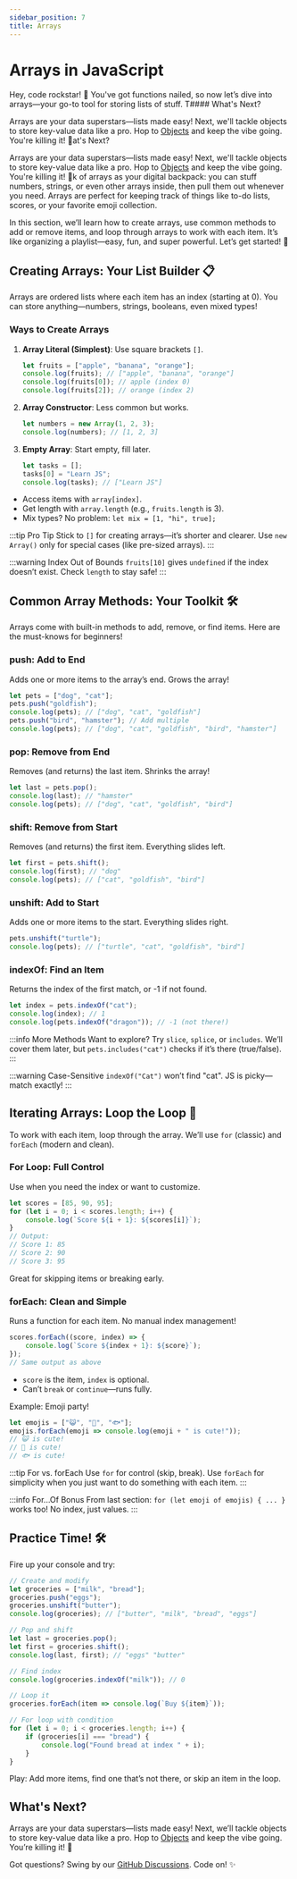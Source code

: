 ```yaml
---
sidebar_position: 7
title: Arrays
---
```


# Arrays in JavaScript

Hey, code rockstar! 🎸 You've got functions nailed, so now let’s dive into arrays—your go-to tool for storing lists of stuff. T#### What's Next?

Arrays are your data superstars—lists made easy! Next, we'll tackle objects to store key-value data like a pro. Hop to [Objects](./objects.md) and keep the vibe going. You're killing it! 🚀at's Next?

Arrays are your data superstars—lists made easy! Next, we'll tackle objects to store key-value data like a pro. Hop to [Objects](./objects.md) and keep the vibe going. You're killing it! 🚀k of arrays as your digital backpack: you can stuff numbers, strings, or even other arrays inside, then pull them out whenever you need. Arrays are perfect for keeping track of things like to-do lists, scores, or your favorite emoji collection.

In this section, we’ll learn how to create arrays, use common methods to add or remove items, and loop through arrays to work with each item. It’s like organizing a playlist—easy, fun, and super powerful. Let’s get started! 🎉

## Creating Arrays: Your List Builder 📋

Arrays are ordered lists where each item has an index (starting at 0). You can store anything—numbers, strings, booleans, even mixed types!

### Ways to Create Arrays

1. **Array Literal (Simplest)**: Use square brackets `[]`.

   ```javascript
   let fruits = ["apple", "banana", "orange"];
   console.log(fruits); // ["apple", "banana", "orange"]
   console.log(fruits[0]); // apple (index 0)
   console.log(fruits[2]); // orange (index 2)
   ```

2. **Array Constructor**: Less common but works.

   ```javascript
   let numbers = new Array(1, 2, 3);
   console.log(numbers); // [1, 2, 3]
   ```

3. **Empty Array**: Start empty, fill later.

   ```javascript
   let tasks = [];
   tasks[0] = "Learn JS";
   console.log(tasks); // ["Learn JS"]
   ```

- Access items with `array[index]`.
- Get length with `array.length` (e.g., `fruits.length` is 3).
- Mix types? No problem: `let mix = [1, "hi", true];`

:::tip Pro Tip
Stick to `[]` for creating arrays—it’s shorter and clearer. Use `new Array()` only for special cases (like pre-sized arrays).
:::

:::warning Index Out of Bounds
`fruits[10]` gives `undefined` if the index doesn’t exist. Check `length` to stay safe!
:::

## Common Array Methods: Your Toolkit 🛠️

Arrays come with built-in methods to add, remove, or find items. Here are the must-knows for beginners!

### push: Add to End

Adds one or more items to the array’s end. Grows the array!

```javascript
let pets = ["dog", "cat"];
pets.push("goldfish");
console.log(pets); // ["dog", "cat", "goldfish"]
pets.push("bird", "hamster"); // Add multiple
console.log(pets); // ["dog", "cat", "goldfish", "bird", "hamster"]
```

### pop: Remove from End

Removes (and returns) the last item. Shrinks the array!

```javascript
let last = pets.pop();
console.log(last); // "hamster"
console.log(pets); // ["dog", "cat", "goldfish", "bird"]
```

### shift: Remove from Start

Removes (and returns) the first item. Everything slides left.

```javascript
let first = pets.shift();
console.log(first); // "dog"
console.log(pets); // ["cat", "goldfish", "bird"]
```

### unshift: Add to Start

Adds one or more items to the start. Everything slides right.

```javascript
pets.unshift("turtle");
console.log(pets); // ["turtle", "cat", "goldfish", "bird"]
```

### indexOf: Find an Item

Returns the index of the first match, or -1 if not found.

```javascript
let index = pets.indexOf("cat");
console.log(index); // 1
console.log(pets.indexOf("dragon")); // -1 (not there!)
```

:::info More Methods
Want to explore? Try `slice`, `splice`, or `includes`. We’ll cover them later, but `pets.includes("cat")` checks if it’s there (true/false).
:::

:::warning Case-Sensitive
`indexOf("Cat")` won’t find "cat". JS is picky—match exactly!
:::

## Iterating Arrays: Loop the Loop 🔄

To work with each item, loop through the array. We’ll use `for` (classic) and `forEach` (modern and clean).

### For Loop: Full Control

Use when you need the index or want to customize.

```javascript
let scores = [85, 90, 95];
for (let i = 0; i < scores.length; i++) {
    console.log(`Score ${i + 1}: ${scores[i]}`);
}
// Output:
// Score 1: 85
// Score 2: 90
// Score 3: 95
```

Great for skipping items or breaking early.

### forEach: Clean and Simple

Runs a function for each item. No manual index management!

```javascript
scores.forEach((score, index) => {
    console.log(`Score ${index + 1}: ${score}`);
});
// Same output as above
```

- `score` is the item, `index` is optional.
- Can’t `break` or `continue`—runs fully.

Example: Emoji party!

```javascript
let emojis = ["😺", "🐶", "🐟"];
emojis.forEach(emoji => console.log(emoji + " is cute!"));
// 😺 is cute!
// 🐶 is cute!
// 🐟 is cute!
```

:::tip For vs. forEach
Use `for` for control (skip, break). Use `forEach` for simplicity when you just want to do something with each item.
:::

:::info For...Of Bonus
From last section: `for (let emoji of emojis) { ... }` works too! No index, just values.
:::

## Practice Time! 🛠️

Fire up your console and try:

```javascript
// Create and modify
let groceries = ["milk", "bread"];
groceries.push("eggs");
groceries.unshift("butter");
console.log(groceries); // ["butter", "milk", "bread", "eggs"]

// Pop and shift
let last = groceries.pop();
let first = groceries.shift();
console.log(last, first); // "eggs" "butter"

// Find index
console.log(groceries.indexOf("milk")); // 0

// Loop it
groceries.forEach(item => console.log(`Buy ${item}`));

// For loop with condition
for (let i = 0; i < groceries.length; i++) {
    if (groceries[i] === "bread") {
        console.log("Found bread at index " + i);
    }
}
```

Play: Add more items, find one that’s not there, or skip an item in the loop.

## What's Next?

Arrays are your data superstars—lists made easy! Next, we’ll tackle objects to store key-value data like a pro. Hop to [Objects](./objects) and keep the vibe going. You’re killing it! 🚀

Got questions? Swing by our [GitHub Discussions](https://github.com/sammy6378/reference/discussions). Code on! ✨
